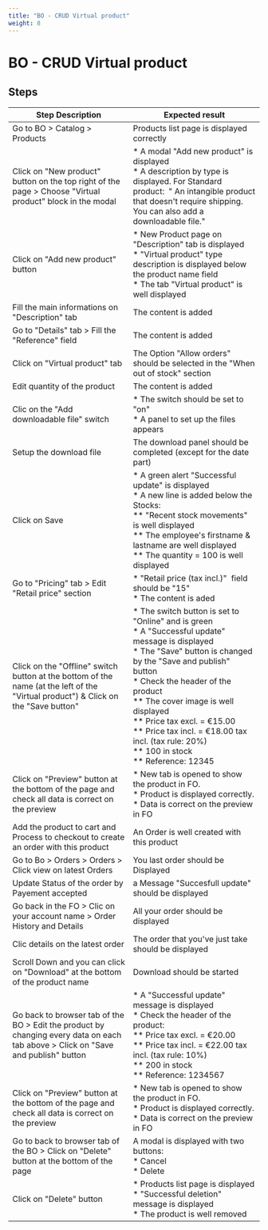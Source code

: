 ```yaml
---
title: "BO - CRUD Virtual product"
weight: 8
---
```


# BO - CRUD Virtual product
## Steps
| Step Description | Expected result |
| ----- | ----- |
| Go to BO > Catalog > Products | Products list page is displayed correctly |
| Click on "New product" button on the top right of the page > Choose "Virtual product" block in the modal | * A modal "Add new product" is displayed<br> * A description by type is displayed. For Standard product:  " An intangible product that doesn't require shipping. You can also add a downloadable file." |
| Click on "Add new product" button | * New Product page on "Description" tab is displayed<br> * "Virtual product" type description is displayed below the product name field<br> * The tab "Virtual product" is well displayed |
| Fill the main informations on "Description" tab | The content is added |
| Go to "Details" tab > Fill the "Reference" field | The content is added |
| Click on "Virtual product" tab | The Option "Allow orders" should be selected in the "When out of stock" section |
| Edit quantity of the product | The content is added |
| Clic on the "Add downloadable file" switch | * The switch should be set to "on" <br> * A panel to set up the files appears |
| Setup the download file | The download panel should be completed (except for the date part) |
| Click on Save | * A green alert "Successful update" is displayed<br> * A new line is added below the Stocks:<br> ** "Recent stock movements" is well displayed<br> ** The employee's firstname & lastname are well displayed<br> ** The quantity = 100 is well displayed |
| Go to "Pricing" tab > Edit "Retail price" section | * "Retail price (tax incl.)"  field should be "15"<br> * The content is aded |
| Click on the "Offline" switch button at the bottom of the name (at the left of the "Virtual product") & Click on the "Save button" | * The switch button is set to "Online" and is green<br> * A "Successful update" message is displayed<br> * The "Save" button is changed by the "Save and publish" button<br> * Check the header of the product<br> ** The cover image is well displayed<br> ** Price tax excl. = €15.00<br> ** Price tax incl. = €18.00 tax incl. (tax rule: 20%)<br> ** 100 in stock<br> ** Reference: 12345 |
| Click on "Preview" button at the bottom of the page and check all data is correct on the preview | * New tab is opened to show the product in FO.<br> * Product is displayed correctly.<br> * Data is correct on the preview in FO |
| Add the product to cart and Process to checkout to create an order with this product | An Order is well created with this product |
| Go to Bo > Orders > Orders > Click view on latest Orders | You last order should be Displayed |
| Update Status of the order by Payement accepted | a Message "Succesfull update" should be displayed |
| Go back in the FO > Clic on your account name > Order History and Details | All your order should be displayed |
| Clic details on the latest order | The order that you've just take should be displayed |
| Scroll Down and you can click on "Download" at the bottom of the product name | Download should be started |
| Go back to browser tab of the BO > Edit the product by changing every data on each tab above > Click on "Save and publish" button | * A "Successful update" message is displayed<br> * Check the header of the product:<br> ** Price tax excl. = €20.00<br> ** Price tax incl. = €22.00 tax incl. (tax rule: 10%)<br> ** 200 in stock<br> ** Reference: 1234567 |
| Click on "Preview" button at the bottom of the page and check all data is correct on the preview | * New tab is opened to show the product in FO.<br> * Product is displayed correctly.<br> * Data is correct on the preview in FO |
| Go to back to browser tab of the BO > Click on "Delete" button at the bottom of the page | A modal is displayed with two buttons:<br> * Cancel<br> * Delete |
| Click on "Delete" button | * Products list page is displayed<br> * "Successful deletion" message is displayed<br> * The product is well removed |
